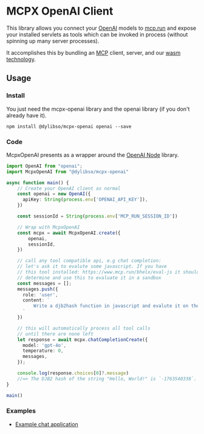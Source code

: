 # MCPX OpenAI Client

This library allows you connect your [OpenAI](https://openai.com) models to
[mcp.run](https://mcp.run) and expose your installed servlets as tools which can be 
invoked in process (without spinning up many server processes).

It accomplishes this by bundling an [MCP](https://modelcontextprotocol.io/introduction)
client, server, and our [wasm technology](https://www.getxtp.com/).

## Usage

### Install

You just need the mcpx-openai library and the openai library (if you don't already have it).

```
npm install @dylibso/mcpx-openai openai --save
```

### Code

McpxOpenAI presents as a wrapper around the [OpenAI Node](https://github.com/openai/openai-node) library.

```typescript
import OpenAI from "openai";
import McpxOpenAI from "@dylibso/mcpx-openai"

async function main() {
    // Create your OpenAI client as normal
    const openai = new OpenAI({
      apiKey: String(process.env['OPENAI_API_KEY']),
    })

    const sessionId = String(process.env['MCP_RUN_SESSION_ID'])

    // Wrap with McpxOpenAI
    const mcpx = await McpxOpenAI.create({
        openai,
        sessionId,
    })

    // call any tool compatible api, e.g chat completion:
    // let's ask it to evalute some javascript. If you have
    // this tool installed: https://www.mcp.run/bhelx/eval-js it should
    // determine and use this to evaluate it in a sandbox
    const messages = [];
    messages.push({
      role: 'user',
      content: `
          Write a djb2hash function in javascript and evalute it on the string "Hello, World!"
      `
    })

    // this will automatically process all tool calls
    // until there are none left
    let response = await mcpx.chatCompletionCreate({
      model: 'gpt-4o',
      temperature: 0,
      messages,
    });

    console.log(response.choices[0]?.message)
    //=> The DJB2 hash of the string "Hello, World!" is `-1763540338`.
}

main()
```

### Examples

* [Example chat application](examples/chat)

